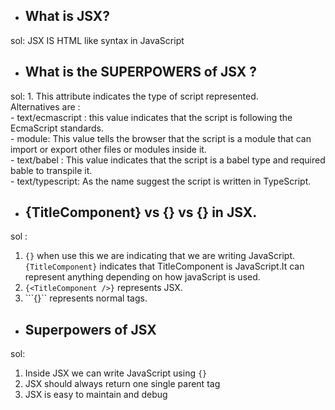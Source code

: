 - ## What is JSX? <br/>
sol: JSX IS HTML like syntax in JavaScript <br/>
- ## What is the SUPERPOWERS of JSX ? <br/>
sol: 1. This attribute indicates the type of script represented.<br/>
     Alternatives are :<br/>
     -  text/ecmascript : this value indicates that the script is following the EcmaScript standards.<br/>
     - module: This value tells the browser that the script is a module that can import or export other files or modules inside it.<br/>
     - text/babel : This value indicates that the script is a babel type and required bable to transpile it.<br/>
     - text/typescript: As the name suggest the script is written in TypeScript.<br/>
- ## {TitleComponent} vs {<TitleComponent/>} vs {<TitleComponent></TitleComponent>} in JSX.
sol : <br/>
1. ```{}``` when use this we are indicating that we are writing JavaScript.```{TitleComponent}``` indicates that TitleComponent is JavaScript.It can represent anything depending on how javaScript is used.<br/>
2. ```{<TitleComponent />}``` represents JSX.<br/>
3. ```{<TitleComponent></TitleComponent>}`` represents normal tags.<br/>
- ##  Superpowers of JSX 
sol: <br/>
1. Inside JSX we can write JavaScript using ```{}``` <br/>
2. JSX should always return one single parent tag <br/>
3. JSX is easy to maintain and debug


